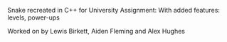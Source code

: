 Snake recreated in C++ for University Assignment:
With added features: levels, power-ups


Worked on by Lewis Birkett, Aiden Fleming and Alex Hughes
